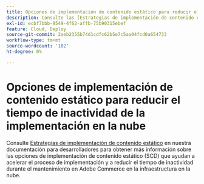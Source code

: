 ```yaml
---
title: Opciones de implementación de contenido estático para reducir el tiempo de inactividad de la implementación en la nube
description: Consulte las [Estrategias de implementación de contenido estático](https://experienceleague.adobe.com/en/docs/commerce-cloud-service/user-guide/develop/deploy/static-content) en nuestra documentación para desarrolladores para obtener más información sobre las opciones de implementación de contenido estático (SCD) que ayudan a acelerar el proceso de implementación y a reducir el tiempo de inactividad del mantenimiento en Adobe Commerce en la infraestructura en la nube.
exl-id: ecbf7bbb-9549-4f62-affb-75b90315ebef
feature: Cloud, Deploy
source-git-commit: 2aeb2355b74d1cdfc62b5e7c5aa04fcd0a654733
workflow-type: tm+mt
source-wordcount: '102'
ht-degree: 0%

---
```


# Opciones de implementación de contenido estático para reducir el tiempo de inactividad de la implementación en la nube

Consulte [Estrategias de implementación de contenido estático](https://experienceleague.adobe.com/en/docs/commerce-cloud-service/user-guide/develop/deploy/static-content) en nuestra documentación para desarrolladores para obtener más información sobre las opciones de implementación de contenido estático (SCD) que ayudan a acelerar el proceso de implementación y a reducir el tiempo de inactividad durante el mantenimiento en Adobe Commerce en la infraestructura en la nube.

